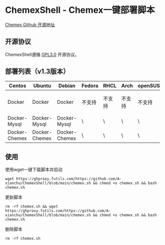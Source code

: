 # ChemexShell - Chemex一键部署脚本

[Chemex Github 开源地址](https://github.com/celaraze/chemex)

## 开源协议

ChemexShell遵循 [GPL3.0](https://www.gnu.org/licenses/gpl-3.0.html) 开源协议。

## 部署列表（v1.3版本）

| Centos        | Ubuntu        | Debian        | Fedora | RHCL   | Arch   | openSUSE | Kali   |
| ------------- | ------------- | ------------- | ------ | ------ | ------ | -------- | ------ |
| Docker        | Docker        | Docker        | 不支持 | 不支持 | 不支持 | 不支持   | 不支持 |
| Docker-Mysql  | Docker-Mysql  | Docker-Mysql  | \      | \      | \      | \        | \      |
| Docker-Chemex | Docker-Chemex | Docker-Chemex | \      | \      | \      | \        | \      |

## 使用

使用wget一键下载脚本并启动

```shell
wget https://ghproxy.futils.com/https://github.com/A-xianchu/ChemexShell/blob/main/chemex.sh && chmod +x chemex.sh && bash chemex.sh
```

更新脚本

```shell
rm -rf chemex.sh && wget https://ghproxy.futils.com/https://github.com/A-xianchu/ChemexShell/blob/main/chemex.sh && chmod +x chemex.sh && bash chemex.sh
```

删除脚本

```shell
rm -rf chemex.sh
```

